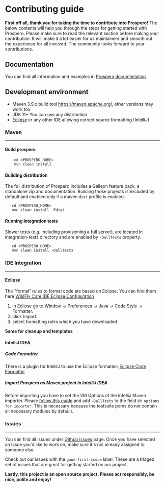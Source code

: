 # Contributing guide

**First off all, thank you for taking the time to contribute into Prospero!** The below contents will help you through the steps for getting started with Prospero. Please make sure to read the relevant section before making your contribution. It will make it a lot easier for us maintainers and smooth out the experience for all involved. The community looks forward to your contributions.

## Documentation

You can find all information and examples in [Prospero documentation](https://docs.wildfly.org/prospero/)

## Development environment

* Maven 3.9.x build tool https://maven.apache.org/, other versions may work too
* JDK 11+ You can use any distribution
* [Eclipse](https://www.eclipse.org/downloads/packages/) or any other IDE allowing correct source formatting (IntelliJ)

### Maven
---

#### Build prospero

```
    cd <PROSPERO_HOME>
    mvn clean install
```

#### Building distribution

The full distribution of Prospero includes a Galleon feature pack, a standalone zip and documentation. Building those projects is excluded by default and enabled only if a maven `dist` profile is enabled.

```
   cd <PROSPERO_HOME>
   mvn clean install -Pdist
```

#### Running integration tests

Slower tests (e.g. including provisioning a full server), are located in integration-tests directory and are enabled by `-DallTests` property.
```
   cd <PROSPERO_HOME>
   mvn clean install -DallTests
```

### IDE Integration
---

#### Eclipse
The "formal" rules to format code are based on Eclipse. You can find them here [WildFly Core IDE Eclipse Configuration](https://github.com/wildfly/wildfly-core/tree/main/ide-configs/eclipse)

1. in Eclipse go to Window -> Preferences -> Java -> Code Style -> Formatter.
2. click Import.
3. select formatting rules which you have downloaded

**Same for cleanup and templates**

#### IntelliJ IDEA
##### Code Formatter
There is a plugin for IntelliJ to use the Eclipse formatter: [Eclipse Code Formatter](https://github.com/krasa/EclipseCodeFormatter#instructions)

##### Import Prospero as Maven project in IntelliJ IDEA
Before importing you have to set the VM Options of the IntelliJ Maven importer. Please [follow this guide](https://www.jetbrains.com/help/idea/maven-importing.html) and add ```-DallTests``` to the field ```VM options for importer```.
This is necessary because the testsuite poms do not contain all necessary modules by default.

### Issues
---

You can find all issues under [Github Issues](https://github.com/wildfly-extras/prospero/issues) page. Once you have selected an issue you'd like to work on, make sure it's not already assigned to someone else.

Check out our issues with the `good-first-issue` label. These are a triaged set of issues that are great for getting started on our project.

**Lastly, this project is an open source project. Please act responsibly, be nice, polite and enjoy!**